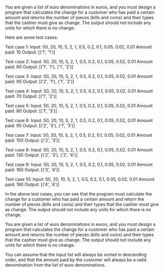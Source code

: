   You are given a list of euro denominations in euros, and you must design a program that calculates the change for a customer who has paid a certain amount and returns the number of pieces (bills and coins) and their types that the cashier must give as change. The output should not include any units for which there is no change.

Here are some test cases:

Test case 1:
Input: 50, 20, 10, 5, 2, 1, 0.5, 0.2, 0.1, 0.05, 0.02, 0.01
Amount paid: 10
Output: [('1', '1')]

Test case 2:
Input: 50, 20, 10, 5, 2, 1, 0.5, 0.2, 0.1, 0.05, 0.02, 0.01
Amount paid: 60
Output: [('1', '1'), ('1', '2')]

Test case 3:
Input: 50, 20, 10, 5, 2, 1, 0.5, 0.2, 0.1, 0.05, 0.02, 0.01
Amount paid: 90
Output: [('2', '1'), ('1', '2')]

Test case 4:
Input: 50, 20, 10, 5, 2, 1, 0.5, 0.2, 0.1, 0.05, 0.02, 0.01
Amount paid: 70
Output: [('1', '2')]

Test case 5:
Input: 50, 20, 10, 5, 2, 1, 0.5, 0.2, 0.1, 0.05, 0.02, 0.01
Amount paid: 80
Output: [('1', '3')]

Test case 6:
Input: 50, 20, 10, 5, 2, 1, 0.5, 0.2, 0.1, 0.05, 0.02, 0.01
Amount paid: 95
Output: [('2', '3'), ('1', '3')]

Test case 7:
Input: 50, 20, 10, 5, 2, 1, 0.5, 0.2, 0.1, 0.05, 0.02, 0.01
Amount paid: 100
Output: [('2', '3')]

Test case 8:
Input: 50, 20, 10, 5, 2, 1, 0.5, 0.2, 0.1, 0.05, 0.02, 0.01
Amount paid: 130
Output: [('2', '3'), ('2', '4')]

Test case 9:
Input: 50, 20, 10, 5, 2, 1, 0.5, 0.2, 0.1, 0.05, 0.02, 0.01
Amount paid: 160
Output: [('3', '4')]

Test case 10:
Input: 50, 20, 10, 5, 2, 1, 0.5, 0.2, 0.1, 0.05, 0.02, 0.01
Amount paid: 190
Output: [('4', '4')]

In the above test cases, you can see that the program must calculate the change for a customer who has paid a certain amount and return the number of pieces (bills and coins) and their types that the cashier must give as change. The output should not include any units for which there is no change.

You are given a list of euro denominations in euros, and you must design a program that calculates the change for a customer who has paid a certain amount and returns the number of pieces (bills and coins) and their types that the cashier must give as change. The output should not include any units for which there is no change.

You can assume that the input list will always be sorted in descending order, and that the amount paid by the customer will always be a valid denomination from the list of euro denominations.